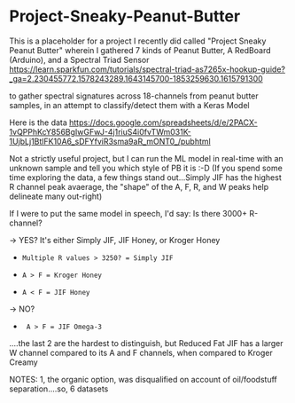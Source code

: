 # Project-Sneaky-Peanut-Butter
This is a placeholder for a project I recently did called "Project Sneaky Peanut Butter" wherein I gathered 7 kinds of Peanut Butter, A RedBoard (Arduino), and a Spectral Triad Sensor https://learn.sparkfun.com/tutorials/spectral-triad-as7265x-hookup-guide?_ga=2.230455772.1578243289.1643145700-1853259630.1615791300

to gather spectral signatures across 18-channels from peanut butter samples, in an attempt to classify/detect them with a Keras Model


Here is the data https://docs.google.com/spreadsheets/d/e/2PACX-1vQPPhKcY856BgIwGFwJ-4j1riuS4i0fvTWm031K-1UjbLj1BtlFK10A6_sDFYfviR3sma9aR_mONT0_/pubhtml

Not a strictly useful project, but I can run the ML model in real-time with an unknown sample and tell you which style of PB it is :-D 
(If you spend some time exploring the data, a few things stand out...Simply JIF has the highest R channel peak avaerage,  the "shape" of the A, F, R, and W peaks help delineate many out-right)

If I were to put the same model in speech, I'd say:
Is there 3000+ R-channel?


-> YES? It's either Simply JIF, JIF Honey, or Kroger Honey

*     Multiple R values > 3250? = Simply JIF

*     A > F = Kroger Honey

*     A < F = JIF Honey


-> NO?

*      A > F = JIF Omega-3

....the last 2 are the hardest to distinguish, but Reduced Fat JIF has a larger W channel compared to its A and F channels, when compared to Kroger Creamy


NOTES: 1, the organic option, was disqualified on account of oil/foodstuff separation....so, 6 datasets

